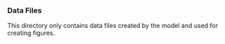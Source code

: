 ### Data Files
This directory only contains data files created by the model and used for creating figures.
